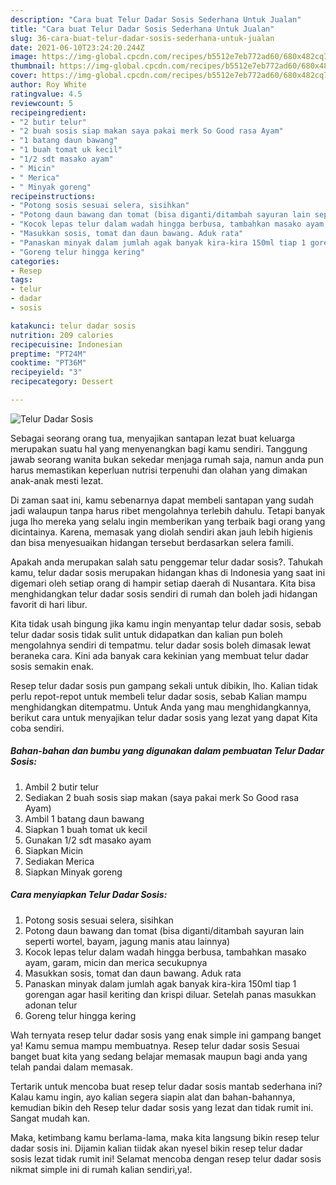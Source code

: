 ```yaml
---
description: "Cara buat Telur Dadar Sosis Sederhana Untuk Jualan"
title: "Cara buat Telur Dadar Sosis Sederhana Untuk Jualan"
slug: 36-cara-buat-telur-dadar-sosis-sederhana-untuk-jualan
date: 2021-06-10T23:24:20.244Z
image: https://img-global.cpcdn.com/recipes/b5512e7eb772ad60/680x482cq70/telur-dadar-sosis-foto-resep-utama.jpg
thumbnail: https://img-global.cpcdn.com/recipes/b5512e7eb772ad60/680x482cq70/telur-dadar-sosis-foto-resep-utama.jpg
cover: https://img-global.cpcdn.com/recipes/b5512e7eb772ad60/680x482cq70/telur-dadar-sosis-foto-resep-utama.jpg
author: Roy White
ratingvalue: 4.5
reviewcount: 5
recipeingredient:
- "2 butir telur"
- "2 buah sosis siap makan saya pakai merk So Good rasa Ayam"
- "1 batang daun bawang"
- "1 buah tomat uk kecil"
- "1/2 sdt masako ayam"
- " Micin"
- " Merica"
- " Minyak goreng"
recipeinstructions:
- "Potong sosis sesuai selera, sisihkan"
- "Potong daun bawang dan tomat (bisa diganti/ditambah sayuran lain seperti wortel, bayam, jagung manis atau lainnya)"
- "Kocok lepas telur dalam wadah hingga berbusa, tambahkan masako ayam, garam, micin dan merica secukupnya"
- "Masukkan sosis, tomat dan daun bawang. Aduk rata"
- "Panaskan minyak dalam jumlah agak banyak kira-kira 150ml tiap 1 gorengan agar hasil keriting dan krispi diluar. Setelah panas masukkan adonan telur"
- "Goreng telur hingga kering"
categories:
- Resep
tags:
- telur
- dadar
- sosis

katakunci: telur dadar sosis 
nutrition: 209 calories
recipecuisine: Indonesian
preptime: "PT24M"
cooktime: "PT36M"
recipeyield: "3"
recipecategory: Dessert

---
```



![Telur Dadar Sosis](https://img-global.cpcdn.com/recipes/b5512e7eb772ad60/680x482cq70/telur-dadar-sosis-foto-resep-utama.jpg)

Sebagai seorang orang tua, menyajikan santapan lezat buat keluarga merupakan suatu hal yang menyenangkan bagi kamu sendiri. Tanggung jawab seorang  wanita bukan sekedar menjaga rumah saja, namun anda pun harus memastikan keperluan nutrisi terpenuhi dan olahan yang dimakan anak-anak mesti lezat.

Di zaman  saat ini, kamu sebenarnya dapat membeli santapan yang sudah jadi walaupun tanpa harus ribet mengolahnya terlebih dahulu. Tetapi banyak juga lho mereka yang selalu ingin memberikan yang terbaik bagi orang yang dicintainya. Karena, memasak yang diolah sendiri akan jauh lebih higienis dan bisa menyesuaikan hidangan tersebut berdasarkan selera famili. 



Apakah anda merupakan salah satu penggemar telur dadar sosis?. Tahukah kamu, telur dadar sosis merupakan hidangan khas di Indonesia yang saat ini digemari oleh setiap orang di hampir setiap daerah di Nusantara. Kita bisa menghidangkan telur dadar sosis sendiri di rumah dan boleh jadi hidangan favorit di hari libur.

Kita tidak usah bingung jika kamu ingin menyantap telur dadar sosis, sebab telur dadar sosis tidak sulit untuk didapatkan dan kalian pun boleh mengolahnya sendiri di tempatmu. telur dadar sosis boleh dimasak lewat beraneka cara. Kini ada banyak cara kekinian yang membuat telur dadar sosis semakin enak.

Resep telur dadar sosis pun gampang sekali untuk dibikin, lho. Kalian tidak perlu repot-repot untuk membeli telur dadar sosis, sebab Kalian mampu menghidangkan ditempatmu. Untuk Anda yang mau menghidangkannya, berikut cara untuk menyajikan telur dadar sosis yang lezat yang dapat Kita coba sendiri.

<!--inarticleads1-->

##### Bahan-bahan dan bumbu yang digunakan dalam pembuatan Telur Dadar Sosis:

1. Ambil 2 butir telur
1. Sediakan 2 buah sosis siap makan (saya pakai merk So Good rasa Ayam)
1. Ambil 1 batang daun bawang
1. Siapkan 1 buah tomat uk kecil
1. Gunakan 1/2 sdt masako ayam
1. Siapkan  Micin
1. Sediakan  Merica
1. Siapkan  Minyak goreng




<!--inarticleads2-->

##### Cara menyiapkan Telur Dadar Sosis:

1. Potong sosis sesuai selera, sisihkan
1. Potong daun bawang dan tomat (bisa diganti/ditambah sayuran lain seperti wortel, bayam, jagung manis atau lainnya)
1. Kocok lepas telur dalam wadah hingga berbusa, tambahkan masako ayam, garam, micin dan merica secukupnya
1. Masukkan sosis, tomat dan daun bawang. Aduk rata
1. Panaskan minyak dalam jumlah agak banyak kira-kira 150ml tiap 1 gorengan agar hasil keriting dan krispi diluar. Setelah panas masukkan adonan telur
1. Goreng telur hingga kering




Wah ternyata resep telur dadar sosis yang enak simple ini gampang banget ya! Kamu semua mampu membuatnya. Resep telur dadar sosis Sesuai banget buat kita yang sedang belajar memasak maupun bagi anda yang telah pandai dalam memasak.

Tertarik untuk mencoba buat resep telur dadar sosis mantab sederhana ini? Kalau kamu ingin, ayo kalian segera siapin alat dan bahan-bahannya, kemudian bikin deh Resep telur dadar sosis yang lezat dan tidak rumit ini. Sangat mudah kan. 

Maka, ketimbang kamu berlama-lama, maka kita langsung bikin resep telur dadar sosis ini. Dijamin kalian tiidak akan nyesel bikin resep telur dadar sosis lezat tidak rumit ini! Selamat mencoba dengan resep telur dadar sosis nikmat simple ini di rumah kalian sendiri,ya!.

